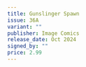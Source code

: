 ```yaml
---
title: Gunslinger Spawn
issue: 36A
variant: ""
publisher: Image Comics
release_date: Oct 2024
signed_by: ""
price: 2.99
---
```

